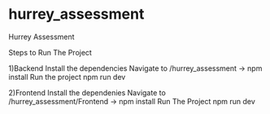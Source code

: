 # hurrey_assessment
Hurrey Assessment

Steps to Run The Project

1)Backend
   Install the dependencies 
      Navigate to /hurrey_assessment -> npm install
   Run the project
      npm run dev

2)Frontend
    Install the dependenies
       Navigate to /hurrey_assessment/Frontend -> npm install
    Run The Project
       npm run dev


